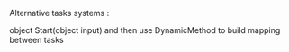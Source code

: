 Alternative tasks systems :

object Start(object input)
and then use DynamicMethod to build mapping between tasks